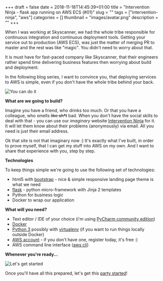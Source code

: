 +++ 
draft = false
date = 2018-11-18T14:45:39+01:00
title = "Intervention Ninja - flask app running on AWS ECS (#01)"
slug = "" 
tags = ["intervention-ninja", "aws"]
categories = []
thumbnail = "images/avatar.png"
description = ""
+++

When I was working at Skyscanner, we had the whole tribe responsible for continuous integration and continuous deployment tools. 
Getting your service out to production (AWS ECS), was just the matter of merging PR to master and the rest was like "magic". You didn't need to worry about that.

It is must have for fast-paced company like Skyscanner, that their engineers rather spend time delivering business features then worrying about build and deployment. 
  
In the following blog series, I want to convince you, that deploying services to AWS is simple, even if you don't have the whole tribe behind your back.

![You can do it](https://media.giphy.com/media/mohhXPUdhVVoA/giphy.gif)

**What are we going to build?**

Imagine you have a friend, who drinks too much. Or that you have a colleague, who smells ~~like sh*t~~ bad. 
When you don't have the social skills to deal with that - you can use our *imaginary* website <a href="https://www.intervention.ninja/index.html" target="_blank">Intervention Ninja</a> for it.
It will let them know about their problems (anonymously) via email. All you need is just their email address.

Ok that site is not that imaginary now :)  It's exactly what I've built, in order to prove myself, that I can get my stuff into AWS on my own.
And I want to share that experience with you, step by step.

**Technologies**

To keep things simple we're going to use the following set of technologies:

- html5 with <a href="https://getbootstrap.com/" target="_blank">bootstrap</a> - nice & simple responsive landing page theme is what we need
- <a href="http://flask.pocoo.org/" target="_blank">flask</a> - python micro-framework with Jinja 2 templates
- Python for business logic
- Docker to wrap our application

**What will you need?**

- Text editor / IDE of your choice (i'm using <a href="https://www.jetbrains.com/pycharm/download/" target="_blank">PyCharm community edition</a>)
- <a href="https://www.docker.com/get-started" target="_blank">Docker</a>
- <a href="https://realpython.com/installing-python/" target="_blank">Python 3</a> possibly with <a href="https://virtualenv.pypa.io/en/latest/" target="_blank">virtualenv</a> (if you want to run things locally outside Docker)
- <a href="https://aws.amazon.com/free/" target="_blank">AWS account</a> - if you don't have one, register today, it's free :) 
- AWS command line interface (<a href="https://docs.aws.amazon.com/cli/latest/userguide/installing.html" target="_blank">aws cli</a>) 

**Whenever you're ready...**

![Let's get started](https://media.giphy.com/media/l3dj09hpsfuYkijDi/giphy.gif)

Once you'll have all this prepared, let's get this [party started](/posts/003-intervention-ninja-build-flask-app-docker-image)!

